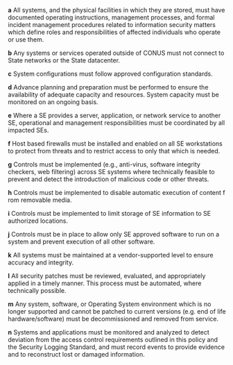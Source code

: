 **a** All systems, and the physical facilities in which they are stored, must have documented operating instructions, management processes, and formal incident management procedures related to information security matters which define roles and responsibilities of affected individuals who operate or use them.

**b** Any systems or services operated outside of CONUS must not connect to State networks or the State datacenter.

**c** System configurations must follow approved configuration standards.

**d** Advance planning and preparation must be performed to ensure the availability of adequate capacity and resources. System capacity must be monitored on an ongoing basis.

**e** Where a SE provides a server, application, or network service to another SE, operational and management responsibilities must be coordinated by all impacted SEs.

**f** Host based firewalls must be installed and enabled on all SE workstations to protect from threats and to restrict access to only that which is needed.

**g** Controls must be implemented (e.g., anti-virus, software integrity checkers, web filtering) across SE systems where technically feasible to prevent and detect the introduction of malicious code or other threats.

**h** Controls must be implemented to disable automatic execution of content f rom removable media.

**i** Controls must be implemented to limit storage of SE information to SE authorized locations.

**j** Controls must be in place to allow only SE approved software to run on a system and prevent execution of all other software.

**k** All systems must be maintained at a vendor-supported level to ensure accuracy and integrity.

**l** All security patches must be reviewed, evaluated, and appropriately applied in a timely manner. This process must be automated, where technically possible.

**m** Any system, software, or Operating System environment which is no longer supported and cannot be patched to current versions (e.g. end of life hardware/software) must be decommissioned and removed from service.

**n** Systems and applications must be monitored and analyzed to detect deviation from the access control requirements outlined in this policy and the Security Logging Standard, and must record events to provide evidence and to reconstruct lost or damaged information.